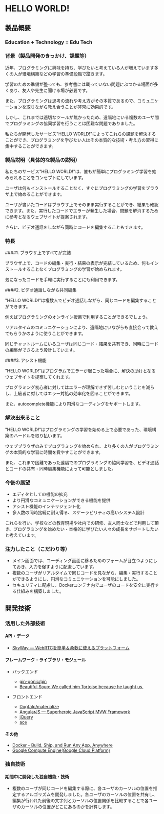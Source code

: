 # HELLO WORLD!

## 製品概要

### Education + Technology = Edu Tech

### 背景（製品開発のきっかけ、課題等）

近年、プログラミングに興味を持ち、学びたいと考えている人が増えています多くの人が環境構築などの学習の準備段階で躓きます。

学習のための準備が整っても、参考書には載っていない問題にぶつかる場面が多くあり、友人や先生に聞ける場が必要です。

また、プログラミングは思考の流れや考え方がその本質であるので、コミュニケーションを取りながら教え合うことが非常に効果的です。

しかし、これまでは適切なツールが無かったため、遠隔地にいる複数のユーザ間でプログラミングの協同学習を行うことは困難な問題でありました。

私たちが開発したサービス"HELLO WORLD!"によってこれらの課題を解決することができ、プログラミングを学びたい人はその本質的な技術・考え方の習得に集中することができます。

### 製品説明（具体的な製品の説明）

私たちのサービス"HELLO WORLD!"は、誰もが簡単にプログラミング学習を始められることをコンセプトにしています。

ユーザは何もインストールすることなく、すぐにプログラミングの学習をブラウザ上で始めることができます。

ユーザが書いたコードはブラウザ上でそのまま実行することができ、結果も確認できます。また、実行したコードでエラーが発生した場合、問題を解消するために参考となるウェブサイトが提案されます。

さらに、ビデオ通話をしながら同時にコードを編集することもできます。

### 特長

####1. ブラウザ上ですべてが完結

ブラウザ上で、コードの編集・実行・結果の表示が完結しているため、何もインストールすることなくプログラミングの学習が始められます。

気になったコードを手軽に実行することにも利用できます。

####2. ビデオ通話しながら共同編集

"HELLO WORLD!"は複数人でビデオ通話しながら、同じコードを編集することができます。

例えばプログラミングのオンライン授業で利用することができるでしょう。

リアルタイムのコミュニケーションにより、遠隔地にいながらも直接会って教えてもらうかのように使うことができます。

同じチャットルームにいるユーザは同じコード・結果を共有でき、同時にコードの編集ができるよう設計しています。

####3. アシスト機能

"HELLO WORLD!"はプログラムでエラーが起こった場合に、解決の助けとなるウェブサイトを提案してくれます。

プログラミング初心者に対してはエラーが理解できず苦しむということを減らし、上級者に対してはエラー対処の効率化を図ることができます。

また、autocomplete機能により円滑なコーディングをサポートします。

### 解決出来ること

"HELLO WORLD!"はプログラミングの学習を始める上で必要であった、環境構築のハードルを取り払います。

ウェブブラウザのみでプログラミングを始められ、より多くの人がプログラミングの本質的な学習に時間を費やすことができます。

また、これまで困難であった遠隔でのプログラミングの協同学習を、ビデオ通話とコードの共有・同時編集機能によって可能としました。

### 今後の展望

- エディタとしての機能の拡充
- より円滑なコミュニケーションができる機能を提供
- アシスト機能のインテリジェント化
- 多人数の同時接続に耐え得る、スケーラビリティの高いシステム設計

これらを行い、学校などの教育現場や社内での研修、友人同士などで利用して頂き、プログラミングを始めたい・本格的に学びたい人々の成長をサポートしたいと考えています。

### 注力したこと（こだわり等）

- メイン画面では、コーディング画面に移るためのフォームが目立つようにしておき、入力を促すように配慮しています。
- 複数のユーザがリアルタイムで同じコードを見ながら、編集・実行することができるようにし、円滑なコミュニケーションを可能にしました。
- セキュリティに配慮し、Dockerコンテナ内でユーザのコードを安全に実行する仕組みを構築しました。

## 開発技術

### 活用した外部技術

#### API・データ

* [SkyWay ― WebRTCを簡単＆柔軟に使えるプラットフォーム](https://nttcom.github.io/skyway/)

#### フレームワーク・ライブラリ・モジュール

* バックエンド
  * [gin-gonic/gin](https://github.com/gin-gonic/gin)
  * [Beautiful Soup: We called him Tortoise because he taught us.](https://www.crummy.com/software/BeautifulSoup/)


* フロントエンド
  * [Dogfalo/materialize](https://github.com/Dogfalo/materialize)
  * [AngularJS — Superheroic JavaScript MVW Framework](https://angularjs.org/)
  * [jQuery](https://jquery.com/)
  * [ace](https://ace.c9.io/)

#### その他

* [Docker - Build, Ship, and Run Any App, Anywhere](https://www.docker.com/)
* [Google Compute Engine(Google Cloud Platform)](https://cloud.google.com/)

### 独自技術

#### 期間中に開発した独自機能・技術

* 複数のユーザが同じコードを編集する際に、各ユーザのカーソルの位置を推定するアルゴリズムを開発しました。各ユーザのカーソルの位置を共有し、編集が行われた前後の文字列とカーソルの位置関係を比較することで各ユーザのカーソルの位置がどこにあるのかを計算します。
